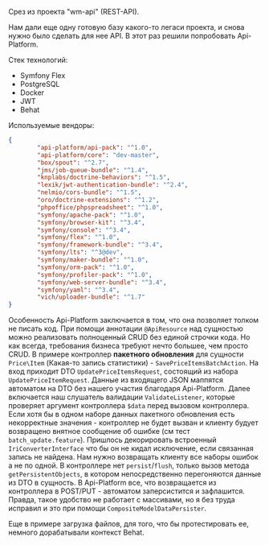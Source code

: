 Срез из проекта "wm-api" (REST-API).

Нам дали еще одну готовую базу какого-то легаси проекта, и снова нужно было сделать для нее API. В этот раз решили попробовать Api-Platform.

Стек технологий:
 - Symfony Flex
 - PostgreSQL
 - Docker
 - JWT
 - Behat

Используемые вендоры:

```json
{
        "api-platform/api-pack": "^1.0",
        "api-platform/core": "dev-master",
        "box/spout": "^2.7",
        "jms/job-queue-bundle": "^1.4",
        "knplabs/doctrine-behaviors": "^1.5",
        "lexik/jwt-authentication-bundle": "^2.4",
        "nelmio/cors-bundle": "^1.5",
        "oro/doctrine-extensions": "^1.2",
        "phpoffice/phpspreadsheet": "^1.0",
        "symfony/apache-pack": "^1.0",
        "symfony/browser-kit": "^3.4",
        "symfony/console": "^3.4",
        "symfony/flex": "^1.0",
        "symfony/framework-bundle": "^3.4",
        "symfony/lts": "^3@dev",
        "symfony/maker-bundle": "^1.0",
        "symfony/orm-pack": "^1.0",
        "symfony/profiler-pack": "^1.0",
        "symfony/web-server-bundle": "^3.4",
        "symfony/yaml": "^3.4",
        "vich/uploader-bundle": "^1.7"
}
```

Особенность Api-Platform заключается в том, что она позволяет толком не писать код. При помощи аннотации `@ApiResource` над сущностью можно реализовать полноценный CRUD без единой строчки кода. Но как всегда, требования бизнеса требуют нечто большее, чем просто CRUD.
В примере контроллер **пакетного обновления** для сущности `Price\Item` (Какая-то запись статистики) - `SavePriceItemsBatchAction`.
На вход приходит DTO `UpdatePriceItemsRequest`, состоящий из набора `UpdatePriceItemRequest`. Данные из входящего JSON маппятся автоматом на DTO без нашего участия благодаря Api-Platform. Далее включается наш слушатель валидации `ValidateListener`, которые проверяет аргумент контроллера `$data` перед вызовом контроллера. Если хотя бы в одном наборе данных пакетного обновления есть некорректные значения - контроллер не будет вызван и клиенту будует возвращено внятное сообщение об ошибке (см тест `batch_update.feature`). Пришлось декорировать встроенный `IriConverterInterface` что бы он не кидал исключение, если связанная запись не найдена. Нам нужно возвращать клиенту все наборы ошибок а не по одной. 
В контроллере нет `persist`/`flush`, только вызов метода `getPersistentObjects`, в котором непосредственно перегоняются данные из DTO в сущность. В Api-Platform все, что возвращается из контроллера в POST/PUT - автоматом заперсистится и зафлашится. Правда, такое удобство не работает с массивами, но я без труда исправил и это при помощи `CompositeModelDataPersister`. 

Еще в примере загрузка файлов, для того, что бы протестировать ее, немного дорабатывали контекст Behat.
